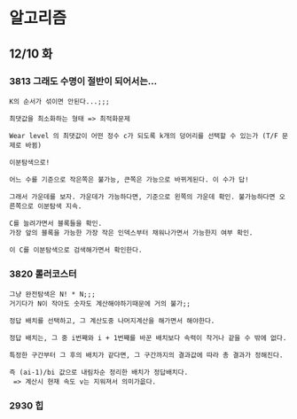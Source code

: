 # 알고리즘
## 12/10 화

### 3813 그래도 수명이 절반이 되어서는...

```
K의 순서가 섞이면 안된다...;;;

최댓값을 최소화하는 형태 => 최적화문제

Wear level 의 최댓값이 어떤 정수 c가 되도록 k개의 덩어리를 선택할 수 있는가 (T/F 문제로 바뀜)

이분탐색으로!

어느 수를 기준으로 작은쪽은 불가능, 큰쪽은 가능으로 바뀌게된다. 이 수가 답!

그래서 가운데를 보자. 가운데가 가능하다면, 기준으로 왼쪽의 가운데 확인. 불가능하다면 오른쪽으로 이분탐색 지속.

C를 늘려가면서 블록들을 확인.
가장 앞의 블록을 가능한 가장 작은 인덱스부터 채워나가면서 가능한지 여부 확인.

이 C를 이분탐색으로 검색해가면서 확인한다.
```

### 3820 롤러코스터

```
그냥 완전탐색은 N! * N;;;
거기다가 N이 작아도 숫자도 계산해야하기때문에 거의 불가;;

정답 배치를 선택하고, 그 계산도중 나머지계산을 해가면서 해야한다.

정답 배치는, 그 중 i번째와 i + 1번째를 바꾼 배치보다 속력이 작거나 같을 수 밖에 없다.

특정한 구간부터 그 후의 배치가 같다면, 그 구간까지의 결과값에 따라 총 결과가 정해진다. 

즉 (ai-1)/bi 값으로 내림차순 정리한 배치가 정답배치다.
 => 계산시 현재 속도 v는 지워져서 의미가읎다.
```

### 2930 힙

```

```

 